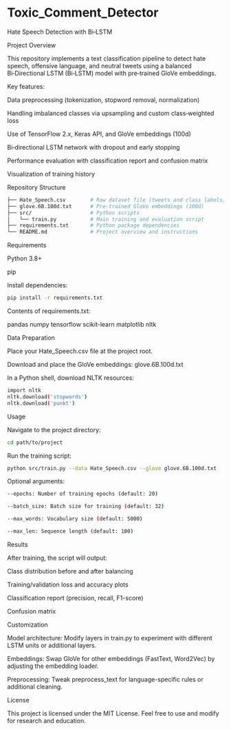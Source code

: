 # Toxic_Comment_Detector
Hate Speech Detection with Bi‑LSTM

Project Overview

This repository implements a text classification pipeline to detect hate speech, offensive language, and neutral tweets using a balanced Bi‑Directional LSTM (Bi‑LSTM) model with pre‑trained GloVe embeddings.

Key features:

Data preprocessing (tokenization, stopword removal, normalization)

Handling imbalanced classes via upsampling and custom class‑weighted loss

Use of TensorFlow 2.x, Keras API, and GloVe embeddings (100d)

Bi‑directional LSTM network with dropout and early stopping

Performance evaluation with classification report and confusion matrix

Visualization of training history

Repository Structure
```bash
├── Hate_Speech.csv        # Raw dataset file (tweets and class labels)
├── glove.6B.100d.txt      # Pre-trained GloVe embeddings (100d)
├── src/                   # Python scripts
│   └── train.py           # Main training and evaluation script
├── requirements.txt       # Python package dependencies
└── README.md              # Project overview and instructions
```
Requirements

Python 3.8+

pip

Install dependencies:
```bash
pip install -r requirements.txt
```
Contents of requirements.txt:

pandas
numpy
tensorflow
scikit-learn
matplotlib
nltk

Data Preparation

Place your Hate_Speech.csv file at the project root.

Download and place the GloVe embeddings: glove.6B.100d.txt

In a Python shell, download NLTK resources:
```bash
import nltk
nltk.download('stopwords')
nltk.download('punkt')
```
Usage

Navigate to the project directory:
```bash
cd path/to/project
```
Run the training script:
```bash
python src/train.py --data Hate_Speech.csv --glove glove.6B.100d.txt
```
Optional arguments:
```bash
--epochs: Number of training epochs (default: 20)

--batch_size: Batch size for training (default: 32)

--max_words: Vocabulary size (default: 5000)

--max_len: Sequence length (default: 100)
```
Results





After training, the script will output:

Class distribution before and after balancing

Training/validation loss and accuracy plots

Classification report (precision, recall, F1-score)

Confusion matrix

Customization

Model architecture: Modify layers in train.py to experiment with different LSTM units or additional layers.

Embeddings: Swap GloVe for other embeddings (FastText, Word2Vec) by adjusting the embedding loader.

Preprocessing: Tweak preprocess_text for language-specific rules or additional cleaning.

License

This project is licensed under the MIT License. Feel free to use and modify for research and education.
